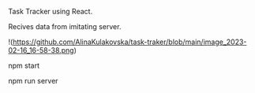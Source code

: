 Task Tracker using React.

Recives data from imitating server.

!(https://github.com/AlinaKulakovska/task-traker/blob/main/image_2023-02-16_16-58-38.png)

npm start

npm run server
